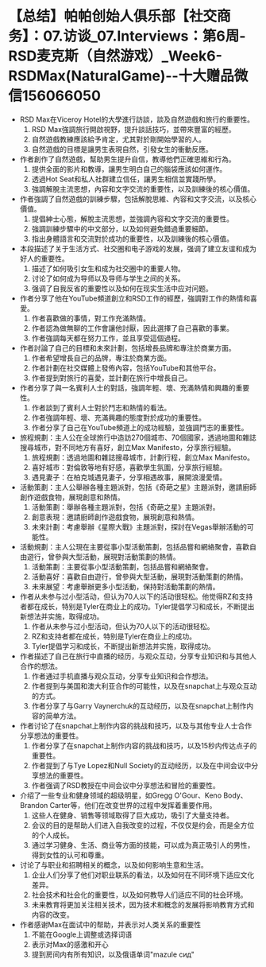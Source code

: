 # 【总结】帕帕创始人俱乐部【社交商务】：07.访谈_07.Interviews：第6周-RSD麦克斯（自然游戏）_Week6-RSDMax(NaturalGame)--十大赠品微信156066050

-   RSD Max在Viceroy Hotel的大學進行訪談，談及自然遊戲和旅行的重要性。
    1.  RSD Max強調旅行開啟視野，提升談話技巧，並帶來豐富的經歷。
    2.  自然遊戲教練應該給予肯定，尤其對於剛開始學習的人。
    3.  自然遊戲的目標是讓男生表現自然，引發女生的衝動反應。
-   作者創作了自然遊戲，幫助男生提升自信，教導他們正確思維和行為。
    1.  提供全面的影片和教導，讓男生明白自己的腦袋應該如何運作。
    2.  透過Hot Seat和私人社群建立信任，讓男生相信並實踐所學。
    3.  強調解脫主流思想，內容和文字交流的重要性，以及訓練後的核心價值。
-   作者強調了自然遊戲的訓練步驟，包括解脫思維、內容和文字交流，以及核心價值。
    1.  提倡紳士心態，解脫主流思想，並強調內容和文字交流的重要性。
    2.  強調訓練步驟中的中文部分，以及如何避免錯過重要細節。
    3.  指出身體語言和交流對於成功的重要性，以及訓練後的核心價值。
-   本段描述了关于生活方式、社交圈和电子游戏的发展，强调了建立友谊和成为好人的重要性。
    1.  描述了如何吸引女生和成为社交圈中的重要人物。
    2.  讨论了如何成为导师以及导师与学生之间的关系。
    3.  强调了自我反省的重要性以及如何在现实生活中应对问题。
-   作者分享了他在YouTube頻道創立和RSD工作的經歷，強調對工作的熱情和喜愛。
    1.  作者喜歡做的事情，對工作充滿熱情。
    2.  作者認為做無聊的工作會讓他討厭，因此選擇了自己喜歡的事業。
    3.  作者強調每天都在努力工作，並且享受這個過程。
-   作者討論了自己的目標和未來計劃，包括增長品牌和專注於商業方面。
    1.  作者希望增長自己的品牌，專注於商業方面。
    2.  作者計劃在社交媒體上發佈內容，包括YouTube和其他平台。
    3.  作者提到對旅行的喜愛，並計劃在旅行中增長自己。
-   作者分享了與一名賓利人士的對話，強調年輕、壞、充滿熱情和興趣的重要性。
    1.  作者談到了賓利人士對於鬥志和熱情的看法。
    2.  作者強調年輕、壞、充滿興趣的態度對於成功的重要性。
    3.  作者分享了自己在YouTube頻道上的成功經驗，並強調鬥志的重要性。
-   旅程規劃：主人公在全球旅行中造訪270個城市、70個國家，透過地圖和雜誌搜尋城市，對不同地方有喜好，創立Max Manifesto，分享旅行經驗。
    1.  旅程規劃：透過地圖和雜誌搜尋城市，計劃行程，創立Max Manifesto。
    2.  喜好城市：對倫敦等地有好感，喜歡學生氛圍，分享旅行經驗。
    3.  遇見妻子：在柏克城遇見妻子，分享相遇故事，展開浪漫愛情。
-   活動策劃：主人公舉辦各種主題派對，包括《奇葩之星》主題派對，邀請廚師創作遊戲食物，展現創意和熱情。
    1.  活動策劃：舉辦各種主題派對，包括《奇葩之星》主題派對。
    2.  創意表現：邀請廚師創作遊戲食物，展現創意和熱情。
    3.  未來計劃：考慮舉辦《星際大戰》主題派對，探討在Vegas舉辦活動的可能性。
-   活動規劃：主人公現在主要從事小型活動策劃，包括品嘗和網絡聚會，喜歡自由遊行，曾參與大型活動，展現對活動策劃的熱情。
    1.  活動策劃：主要從事小型活動策劃，包括品嘗和網絡聚會。
    2.  活動喜好：喜歡自由遊行，曾參與大型活動，展現對活動策劃的熱情。
    3.  未來展望：考慮舉辦更多小型活動，保持對活動策劃的熱情。
-   作者从未参与过小型活动，但认为70人以下的活动很轻松。他觉得RZ和支持者都在成长，特别是Tyler在商业上的成功。Tyler提倡学习和成长，不断提出新想法并实施，取得成功。
    1.  作者从未参与过小型活动，但认为70人以下的活动很轻松。
    2.  RZ和支持者都在成长，特别是Tyler在商业上的成功。
    3.  Tyler提倡学习和成长，不断提出新想法并实施，取得成功。
-   作者描述了自己在旅行中直播的经历，与观众互动，分享专业知识和与其他人合作的想法。
    1.  作者通过手机直播与观众互动，分享专业知识和合作想法。
    2.  作者提到与美国和澳大利亚合作的可能性，以及在snapchat上与观众互动的方式。
    3.  作者分享了与Garry Vaynerchuk的互动经历，以及在snapchat上制作内容的简单方法。
-   作者讨论了在snapchat上制作内容的挑战和技巧，以及与其他专业人士合作分享想法的重要性。
    1.  作者分享了在snapchat上制作内容的挑战和技巧，以及15秒内传达点子的重要性。
    2.  作者提到了与Tye Lopez和Null Society的互动经历，以及在中间会议中分享想法的重要性。
    3.  作者强调了RSD教授在中间会议中分享想法和冒险的重要性。
-   介绍了一些专业和健身领域的超级明星，如Gregg O'Gour、Keno Body、Brandon Carter等，他们在改变世界的过程中发挥着重要作用。
    1.  这些人在健身、销售等领域取得了巨大成功，吸引了大量支持者。
    2.  会议的目的是帮助人们进入自我改变的过程，不仅仅是约会，而是全方位的个人成长。
    3.  通过学习健身、生活、商业等方面的技能，可以成为真正吸引人的男性，得到女性的认可和尊重。
-   讨论了与职业和招聘相关的概念，以及如何影响生意和生活。
    1.  企业人们分享了他们对职业联系的看法，以及如何在不同环境下适应文化差异。
    2.  社会技术和社会化的重要性，以及如何教导人们适应不同的社会环境。
    3.  未来教育将更加关注相关技术，因为技术和概念的发展将影响教育方式和内容的改变。
-   作者感谢Max在面试中的帮助，并表示对人类关系的重要性
    1.  不能在Google上调整或选择词语
    2.  表示对Max的感激和开心
    3.  提到房间内有所有知识，以及俄语单词"mazule сид"